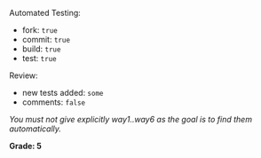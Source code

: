 Automated Testing:
  * fork: `true`
  * commit: `true`
  * build: `true`
  * test: `true`

Review:
  * new tests added: `some`
  * comments: `false`

*You must not give explicitly way1..way6 as the goal is to find them automatically.*

**Grade: 5**
